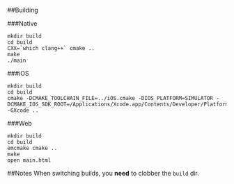 ##Building

###Native
```
mkdir build
cd build
CXX=`which clang++` cmake ..
make
./main
```

###iOS
```
mkdir build
cd build
cmake -DCMAKE_TOOLCHAIN_FILE=../iOS.cmake -DIOS_PLATFORM=SIMULATOR -DCMAKE_IOS_SDK_ROOT=/Applications/Xcode.app/Contents/Developer/Platforms/iPhoneSimulator.platform/Developer/SDKs/iPhoneSimulator7.1.sdk/ -GXcode ..
```

###Web
```
mkdir build
cd build
emcmake cmake ..
make
open main.html
```

##Notes
When switching builds, you __need__ to clobber the `build` dir.